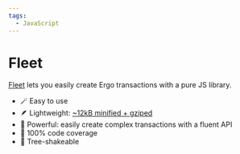 ```yaml
---
tags:
  - JavaScript
---
```


# Fleet

[Fleet](https://github.com/capt-nemo429/fleet) lets you easily create Ergo transactions with a pure JS library.

- 🪄 Easy to use
- 🪶 Lightweight: [~12kB minified + gziped](https://bundlephobia.com/package/@fleet-sdk/core)
- 🦾 Powerful: easily create complex transactions with a fluent API
- 🧪 100% code coverage
- 🌲 Tree-shakeable


